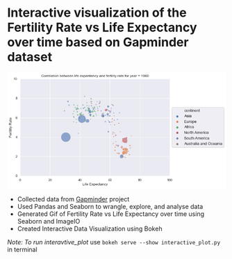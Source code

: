 # Interactive visualization of the Fertility Rate vs Life Expectancy over time based on Gapminder dataset
![gif](./figures/animation.gif)
- Collected data from [Gapminder](https://www.gapminder.org/data/) project
- Used Pandas and Seaborn to wrangle, explore, and analyse data
- Generated Gif of Fertility Rate vs Life Expectancy over time using Seaborn and ImageIO
- Created Interactive Data Visualization using Bokeh

*Note: To run interavtive_plot* use ```bokeh serve --show interactive_plot.py ``` in terminal
